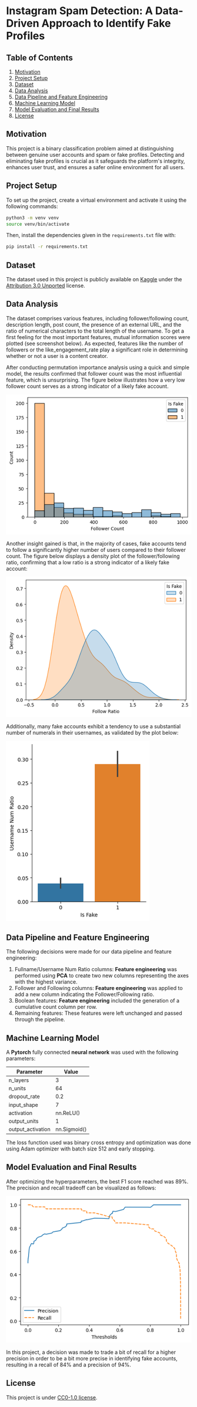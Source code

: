 # Instagram Spam Detection: A Data-Driven Approach to Identify Fake Profiles

## Table of Contents
1. [Motivation](#motivation)
2. [Project Setup](#project-setup)
3. [Dataset](#dataset)
4. [Data Analysis](#data-analysis)
5. [Data Pipeline and Feature Engineering](#data-pipeline-and-feature-engineering)
6. [Machine Learning Model](#machine-learning-model)
7. [Model Evaluation and Final Results](#model-evaluation-and-final-results)
8. [License](#license)

## Motivation
This project is a binary classification problem aimed at distinguishing between genuine user accounts and spam or fake profiles. Detecting and eliminating fake profiles is crucial as it safeguards the platform's integrity, enhances user trust, and ensures a safer online environment for all users.

## Project Setup
To set up the project, create a virtual environment and activate it using the following commands:

```bash
python3 -m venv venv
source venv/bin/activate
```

Then, install the dependencies given in the `requirements.txt` file with:

```bash
pip install -r requirements.txt
```

## Dataset
The dataset used in this project is publicly available on [Kaggle](https://www.kaggle.com/datasets/free4ever1/instagram-fake-spammer-genuine-accounts) under the [Attribution 3.0 Unported](https://creativecommons.org/licenses/by/3.0/) license.

## Data Analysis
The dataset comprises various features, including follower/following count, description length, post count, the presence of an external URL, and the ratio of numerical characters to the total length of the username. To get a first feeling for the most important features, mutual information scores were plotted (see screenshot below). As expected, features like the number of followers or the like_engagement_rate play a significant role in determining whether or not a user is a content creator.

After conducting permutation importance analysis using a quick and simple model, the results confirmed that follower count was the most influential feature, which is unsurprising. The figure below illustrates how a very low follower count serves as a strong indicator of a likely fake account.

![Follower Histplot](./figures/follower-histplot.png)

Another insight gained is that, in the majority of cases, fake accounts tend to follow a significantly higher number of users compared to their follower count. The figure below displays a density plot of the follower/following ratio, confirming that a low ratio is a strong indicator of a likely fake account:

![Follower/Following ratio](./figures/follow-ratio-histplot.png)

Additionally, many fake accounts exhibit a tendency to use a substantial number of numerals in their usernames, as validated by the plot below:

![Username Numerical Ratio](./figures/user-num-ratio.png)

## Data Pipeline and Feature Engineering
The following decisions were made for our data pipeline and feature engineering:
1. Fullname/Username Num Ratio columns: **Feature engineering** was performed using **PCA** to create two new columns representing the axes with the highest variance.
2. Follower and Following columns: **Feature engineering** was applied to add a new column indicating the Follower/Following ratio.
3. Boolean features: **Feature engineering** included the generation of a cumulative count column per row.
4. Remaining features: These features were left unchanged and passed through the pipeline.

## Machine Learning Model
A **Pytorch** fully connected **neural network** was used with the following parameters:

| Parameter         | Value       |
|-------------------|-------------|
| n_layers          | 3           |
| n_units           | 64          |
| dropout_rate      | 0.2         |
| input_shape       | 7           |
| activation        | nn.ReLU()   |
| output_units      | 1           |
| output_activation | nn.Sigmoid()|

The loss function used was binary cross entropy and optimization was done using Adam optimizer with batch size 512 and early stopping.

## Model Evaluation and Final Results
After optimizing the hyperparameters, the best F1 score reached was 89%. The precision and recall tradeoff can be visualized as follows:

![Precision Recall Tradeoff](./figures/precision-recall-tradeoff.png)

In this project, a decision was made to trade a bit of recall for a higher precision in order to be a bit more precise in identifying fake accounts, resulting in a recall of 84% and a precision of 94%.

## License
This project is under [CC0-1.0 license](https://creativecommons.org/publicdomain/zero/1.0/).
